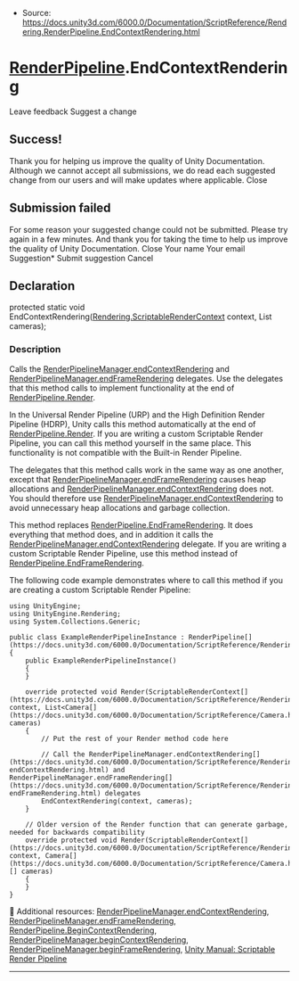 * Source: https://docs.unity3d.com/6000.0/Documentation/ScriptReference/Rendering.RenderPipeline.EndContextRendering.html

#  [RenderPipeline](https://docs.unity3d.com/6000.0/Documentation/ScriptReference/Rendering.RenderPipeline.html).EndContextRendering
Leave feedback
Suggest a change
## Success!
Thank you for helping us improve the quality of Unity Documentation. Although we cannot accept all submissions, we do read each suggested change from our users and will make updates where applicable.
Close
## Submission failed
For some reason your suggested change could not be submitted. Please <a>try again</a> in a few minutes. And thank you for taking the time to help us improve the quality of Unity Documentation.
Close
Your name Your email Suggestion* Submit suggestion
Cancel
## Declaration
protected static void EndContextRendering([Rendering.ScriptableRenderContext](https://docs.unity3d.com/6000.0/Documentation/ScriptReference/Rendering.ScriptableRenderContext.html) context, List<Camera> cameras); 
### Description
Calls the [RenderPipelineManager.endContextRendering](https://docs.unity3d.com/6000.0/Documentation/ScriptReference/Rendering.RenderPipelineManager-endContextRendering.html) and [RenderPipelineManager.endFrameRendering](https://docs.unity3d.com/6000.0/Documentation/ScriptReference/Rendering.RenderPipelineManager-endFrameRendering.html) delegates.
Use the delegates that this method calls to implement functionality at the end of [RenderPipeline.Render](https://docs.unity3d.com/6000.0/Documentation/ScriptReference/Rendering.RenderPipeline.Render.html).  
  
In the Universal Render Pipeline (URP) and the High Definition Render Pipeline (HDRP), Unity calls this method automatically at the end of [RenderPipeline.Render](https://docs.unity3d.com/6000.0/Documentation/ScriptReference/Rendering.RenderPipeline.Render.html). If you are writing a custom Scriptable Render Pipeline, you can call this method yourself in the same place. This functionality is not compatible with the Built-in Render Pipeline.  
  
The delegates that this method calls work in the same way as one another, except that [RenderPipelineManager.endFrameRendering](https://docs.unity3d.com/6000.0/Documentation/ScriptReference/Rendering.RenderPipelineManager-endFrameRendering.html) causes heap allocations and [RenderPipelineManager.endContextRendering](https://docs.unity3d.com/6000.0/Documentation/ScriptReference/Rendering.RenderPipelineManager-endContextRendering.html) does not. You should therefore use [RenderPipelineManager.endContextRendering](https://docs.unity3d.com/6000.0/Documentation/ScriptReference/Rendering.RenderPipelineManager-endContextRendering.html) to avoid unnecessary heap allocations and garbage collection.  
  
This method replaces [RenderPipeline.EndFrameRendering](https://docs.unity3d.com/6000.0/Documentation/ScriptReference/Rendering.RenderPipeline.EndFrameRendering.html). It does everything that method does, and in addition it calls the [RenderPipelineManager.endContextRendering](https://docs.unity3d.com/6000.0/Documentation/ScriptReference/Rendering.RenderPipelineManager-endContextRendering.html) delegate. If you are writing a custom Scriptable Render Pipeline, use this method instead of [RenderPipeline.EndFrameRendering](https://docs.unity3d.com/6000.0/Documentation/ScriptReference/Rendering.RenderPipeline.EndFrameRendering.html).  
  
The following code example demonstrates where to call this method if you are creating a custom Scriptable Render Pipeline: 
```
using UnityEngine;
using UnityEngine.Rendering;
using System.Collections.Generic;  
  
public class ExampleRenderPipelineInstance : RenderPipeline[](https://docs.unity3d.com/6000.0/Documentation/ScriptReference/Rendering.RenderPipeline.html)
{
    public ExampleRenderPipelineInstance()
    {
    }  
  
    override protected void Render(ScriptableRenderContext[](https://docs.unity3d.com/6000.0/Documentation/ScriptReference/Rendering.ScriptableRenderContext.html) context, List<Camera[](https://docs.unity3d.com/6000.0/Documentation/ScriptReference/Camera.html)> cameras)
    {
        // Put the rest of your Render method code here  
  
        // Call the RenderPipelineManager.endContextRendering[](https://docs.unity3d.com/6000.0/Documentation/ScriptReference/Rendering.RenderPipelineManager-endContextRendering.html) and RenderPipelineManager.endFrameRendering[](https://docs.unity3d.com/6000.0/Documentation/ScriptReference/Rendering.RenderPipelineManager-endFrameRendering.html) delegates
        EndContextRendering(context, cameras);
    }  
  
    // Older version of the Render function that can generate garbage, needed for backwards compatibility
    override protected void Render(ScriptableRenderContext[](https://docs.unity3d.com/6000.0/Documentation/ScriptReference/Rendering.ScriptableRenderContext.html) context, Camera[](https://docs.unity3d.com/6000.0/Documentation/ScriptReference/Camera.html)[] cameras)
    {
    }
}

```

Additional resources: [RenderPipelineManager.endContextRendering](https://docs.unity3d.com/6000.0/Documentation/ScriptReference/Rendering.RenderPipelineManager-endContextRendering.html), [RenderPipelineManager.endFrameRendering](https://docs.unity3d.com/6000.0/Documentation/ScriptReference/Rendering.RenderPipelineManager-endFrameRendering.html), [RenderPipeline.BeginContextRendering](https://docs.unity3d.com/6000.0/Documentation/ScriptReference/Rendering.RenderPipeline.BeginContextRendering.html), [RenderPipelineManager.beginContextRendering](https://docs.unity3d.com/6000.0/Documentation/ScriptReference/Rendering.RenderPipelineManager-beginContextRendering.html), [RenderPipelineManager.beginFrameRendering](https://docs.unity3d.com/6000.0/Documentation/ScriptReference/Rendering.RenderPipelineManager-beginFrameRendering.html), [Unity Manual: Scriptable Render Pipeline](https://docs.unity3d.com/6000.0/Documentation/Manual/ScriptableRenderPipeline.html)
* * *
